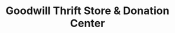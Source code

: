 ---
title: "Goodwill Thrift Store & Donation Center"
url: /oklahoma-city/goodwill-thrift-store-und-donation-center/
shop: Gebrauchtwaren
---